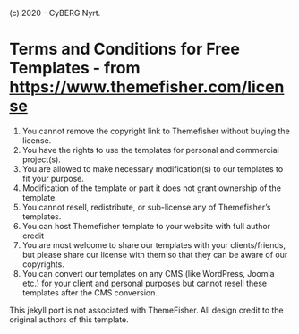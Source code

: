 (c) 2020 - CyBERG Nyrt.


Terms and Conditions for Free Templates - from https://www.themefisher.com/license
==================================================================================
1. You cannot remove the copyright link to Themefisher without buying the license.
2. You have the rights to use the templates for personal and commercial project(s).
3. You are allowed to make necessary modification(s) to our templates to fit your purpose.
4. Modification of the template or part it does not grant ownership of the template.
5. You cannot resell, redistribute, or sub-license any of Themefisher’s templates.
6. You can host Themefisher template to your website with full author credit
7. You are most welcome to share our templates with your clients/friends, but please share our license with them so that they can be aware of our copyrights.
8. You can convert our templates on any CMS (like WordPress, Joomla etc.) for your client and personal purposes but cannot resell these templates after the CMS conversion.

This jekyll port is not associated with ThemeFisher. All design credit to the original authors of this template.
